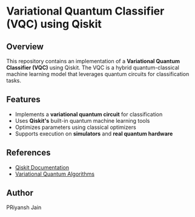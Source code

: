 # Variational Quantum Classifier (VQC) using Qiskit

## Overview
This repository contains an implementation of a **Variational Quantum Classifier (VQC)** using Qiskit. The VQC is a hybrid quantum-classical machine learning model that leverages quantum circuits for classification tasks.

## Features
- Implements a **variational quantum circuit** for classification
- Uses **Qiskit's** built-in quantum machine learning tools
- Optimizes parameters using classical optimizers
- Supports execution on **simulators** and **real quantum hardware**

## References
- [Qiskit Documentation](https://qiskit.org/documentation/)
- [Variational Quantum Algorithms](https://arxiv.org/abs/1812.11075)

## Author
PRiyansh Jain

